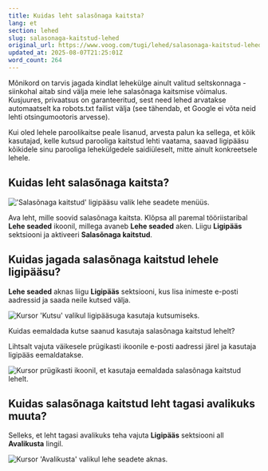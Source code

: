 ```yaml
---
title: Kuidas leht salasõnaga kaitsta?
lang: et
section: lehed
slug: salasonaga-kaitstud-lehed
original_url: https://www.voog.com/tugi/lehed/salasonaga-kaitstud-lehed
updated_at: 2025-08-07T21:25:01Z
word_count: 264
---
```

Mõnikord on tarvis jagada kindlat lehekülge ainult valitud seltskonnaga - siinkohal aitab sind välja meie lehe salasõnaga kaitsmise võimalus. Kusjuures, privaatsus on garanteeritud, sest need lehed arvatakse automaatselt ka robots.txt failist välja (see tähendab, et Google ei võta neid lehti otsingumootoris arvesse).

Kui oled lehele paroolikaitse peale lisanud, arvesta palun ka sellega, et kõik kasutajad, kelle kutsud parooliga kaitstud lehti vaatama, saavad ligipääsu kõikidele sinu parooliga lehekülgedele saidiüleselt, mitte ainult konkreetsele lehele.

## Kuidas leht salasõnaga kaitsta?

!['Salasõnaga kaitstud' ligipääsu valik lehe seadete menüüs.](https://media.voog.com/0000/0036/2183/photos/Lehed_ja_struktuur4-1_block.png "'Salasõnaga kaitstud' ligipääsu valik lehe seadete menüüs.")

Ava leht, mille soovid salasõnaga kaitsta. Klõpsa all paremal tööriistaribal **Lehe seaded** ikoonil, millega avaneb **Lehe seaded** aken. Liigu **Ligipääs** sektsiooni ja aktiveeri **Salasõnaga kaitstud**.

## Kuidas jagada salasõnaga kaitstud lehele ligipääsu?

**Lehe seaded** aknas liigu **Ligipääs** sektsiooni, kus lisa inimeste e-posti aadressid ja saada neile kutsed välja.

![Kursor 'Kutsu' valikul ligipääsuga kasutaja kutsumiseks.](https://media.voog.com/0000/0036/2183/photos/Lehed_ja_struktuur4-2_block.png "Kursor 'Kutsu' valikul ligipääsuga kasutaja kutsumiseks.")

Kuidas eemaldada kutse saanud kasutaja salasõnaga kaitstud lehelt?

Lihtsalt vajuta väikesele prügikasti ikoonile e-posti aadressi järel ja kasutaja ligipääs eemaldatakse.

![Kursor prügikasti ikoonil, et kasutaja eemaldada salasõnaga kaitstud lehelt.](https://media.voog.com/0000/0036/2183/photos/Lehed_ja_struktuur4-3_block.png "Kursor prügikasti ikoonil, et kasutaja eemaldada salasõnaga kaitstud lehelt.")

## Kuidas salasõnaga kaitstud leht tagasi avalikuks muuta?

Selleks, et leht tagasi avalikuks teha vajuta **Ligipääs** sektsiooni all **Avalikusta** lingil.

![Kursor 'Avalikusta' valikul lehe seadete aknas.](https://media.voog.com/0000/0036/2183/photos/Lehed_ja_struktuur4-4_block.png "Kursor 'Avalikusta' valikul lehe seadete aknas.")

